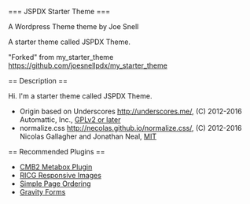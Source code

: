 === JSPDX Starter Theme ===

A Wordpress Theme theme by Joe Snell

A starter theme called JSPDX Theme.

"Forked" from my_starter_theme https://github.com/joesnellpdx/my_starter_theme

== Description ==

Hi. I'm a starter theme called JSPDX Theme.

* Origin based on Underscores http://underscores.me/, (C) 2012-2016 Automattic, Inc., [GPLv2 or later](https://www.gnu.org/licenses/gpl-2.0.html)
* normalize.css http://necolas.github.io/normalize.css/, (C) 2012-2016 Nicolas Gallagher and Jonathan Neal, [MIT](http://opensource.org/licenses/MIT)

== Recommended Plugins ==

* <a href="https://wordpress.org/plugins/cmb2/">CMB2 Metabox Plugin</a>
* <a href="https://wordpress.org/plugins/ricg-responsive-images/">RICG Responsive Images</a>
* <a href="https://wordpress.org/plugins/simple-page-ordering/">Simple Page Ordering</a>
* <a href="http://www.gravityforms.com/">Gravity Forms</a>
